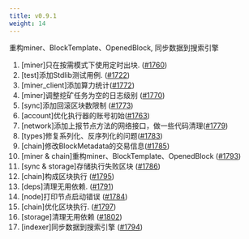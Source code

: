 ```yaml
---
title: v0.9.1
weight: 14
---
```


重构miner、BlockTemplate、OpenedBlock, 同步数据到搜索引擎

<!--more-->

1. [miner]只在按需模式下使用定时出块. ([#1760](https://github.com/starcoinorg/starcoin/pull/1760))
2. [test]添加Stdlib测试用例. ([#1722](https://github.com/starcoinorg/starcoin/pull/1722))
3. [miner_client]添加算力统计([#1772](https://github.com/starcoinorg/starcoin/pull/1772))
4. [miner]调整挖矿任务为空的日志级别 ([#1770](https://github.com/starcoinorg/starcoin/pull/1770))
5. [sync]添加回滚区块数限制 ([#1773](https://github.com/starcoinorg/starcoin/pull/1773))
6. [account]优化执行器的账号初始([#1763](https://github.com/starcoinorg/starcoin/pull/1763))
7. [network]添加上报节点方法的网络接口，做一些代码清理([#1779](https://github.com/starcoinorg/starcoin/pull/1779))
8. [types]修复系列化、反序列化的问题([#1783](https://github.com/starcoinorg/starcoin/pull/1783))
9. [chain]修改BlockMetadata的交易信息([#1785](https://github.com/starcoinorg/starcoin/pull/1785))
10. [miner & chain]重构miner、BlockTemplate、OpenedBlock ([#1793](https://github.com/starcoinorg/starcoin/pull/1793))
11. [sync & storage]存储执行失败区块 ([#1786](https://github.com/starcoinorg/starcoin/pull/1786))
12. [chain]构成区块执行 ([#1795](https://github.com/starcoinorg/starcoin/pull/1795))
13. [deps]清理无用依赖. ([#1791](https://github.com/starcoinorg/starcoin/pull/1791))
14. [node]打印节点启动错误 ([#1784](https://github.com/starcoinorg/starcoin/pull/1784))
15. [chain]优化区块执行. ([#1797](https://github.com/starcoinorg/starcoin/pull/1797))
16. [storage]清理无用依赖 ([#1802](https://github.com/starcoinorg/starcoin/pull/1802))
17. [indexer]同步数据到搜索引擎 ([#1794](https://github.com/starcoinorg/starcoin/pull/1794))